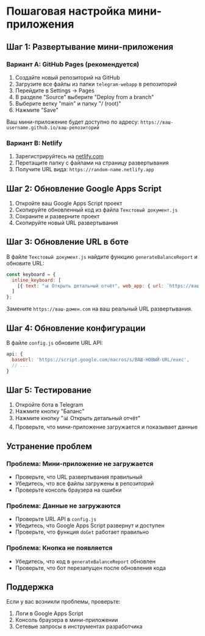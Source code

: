 # Пошаговая настройка мини-приложения

## Шаг 1: Развертывание мини-приложения

### Вариант A: GitHub Pages (рекомендуется)

1. Создайте новый репозиторий на GitHub
2. Загрузите все файлы из папки `telegram-webapp` в репозиторий
3. Перейдите в Settings → Pages
4. В разделе "Source" выберите "Deploy from a branch"
5. Выберите ветку "main" и папку "/ (root)"
6. Нажмите "Save"

Ваш мини-приложение будет доступно по адресу: `https://ваш-username.github.io/ваш-репозиторий`

### Вариант B: Netlify

1. Зарегистрируйтесь на [netlify.com](https://netlify.com)
2. Перетащите папку с файлами на страницу развертывания
3. Получите URL вида: `https://random-name.netlify.app`

## Шаг 2: Обновление Google Apps Script

1. Откройте ваш Google Apps Script проект
2. Скопируйте обновленный код из файла `Текстовый документ.js`
3. Сохраните и разверните проект
4. Скопируйте новый URL развертывания

## Шаг 3: Обновление URL в боте

В файле `Текстовый документ.js` найдите функцию `generateBalanceReport` и обновите URL:

```javascript
const keyboard = {
  inline_keyboard: [
    [{ text: "📊 Открыть детальный отчёт", web_app: { url: `https://ваш-домен.com/index.html?chat_id=${chat_id}` } }]
  ]
};
```

Замените `https://ваш-домен.com` на ваш реальный URL развертывания.

## Шаг 4: Обновление конфигурации

В файле `config.js` обновите URL API:

```javascript
api: {
  baseUrl: 'https://script.google.com/macros/s/ВАШ-НОВЫЙ-URL/exec',
  // ...
}
```

## Шаг 5: Тестирование

1. Откройте бота в Telegram
2. Нажмите кнопку "Баланс"
3. Нажмите кнопку "📊 Открыть детальный отчёт"
4. Проверьте, что мини-приложение загружается и показывает данные

## Устранение проблем

### Проблема: Мини-приложение не загружается
- Проверьте, что URL развертывания правильный
- Убедитесь, что все файлы загружены в репозиторий
- Проверьте консоль браузера на ошибки

### Проблема: Данные не загружаются
- Проверьте URL API в `config.js`
- Убедитесь, что Google Apps Script развернут и доступен
- Проверьте, что функция `doGet` работает правильно

### Проблема: Кнопка не появляется
- Убедитесь, что код в `generateBalanceReport` обновлен
- Проверьте, что бот перезапущен после обновления кода

## Поддержка

Если у вас возникли проблемы, проверьте:
1. Логи в Google Apps Script
2. Консоль браузера в мини-приложении
3. Сетевые запросы в инструментах разработчика 